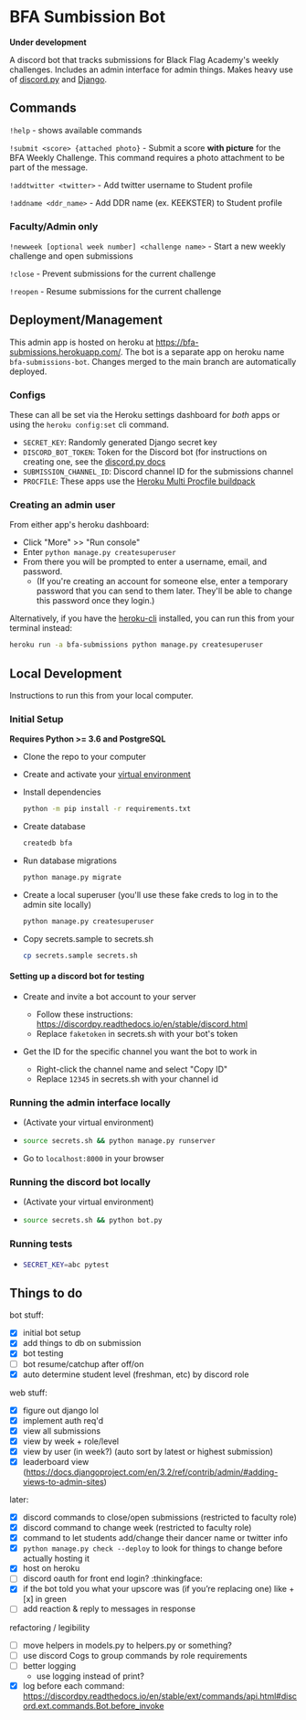 # BFA Sumbission Bot

**Under development**

A discord bot that tracks submissions for Black Flag Academy's weekly challenges. Includes an admin interface for admin things. Makes heavy use of [discord.py](https://discordpy.readthedocs.io/en/stable/index.html) and [Django](https://www.djangoproject.com/).

## Commands

`!help` - shows available commands

`!submit <score> {attached photo}` - Submit a score **with picture** for the BFA Weekly Challenge. This command requires a photo attachment to be part of the message.

`!addtwitter <twitter>` - Add twitter username to Student profile

`!addname <ddr_name>` - Add DDR name (ex. KEEKSTER) to Student profile

### Faculty/Admin only

`!newweek [optional week number] <challenge name>` - Start a new weekly challenge and open submissions

`!close` - Prevent submissions for the current challenge

`!reopen` - Resume submissions for the current challenge

## Deployment/Management

This admin app is hosted on heroku at https://bfa-submissions.herokuapp.com/.
The bot is a separate app on heroku name `bfa-submissions-bot`.
Changes merged to the main branch are automatically deployed.

### Configs

These can all be set via the Heroku settings dashboard for *both* apps or using the `heroku config:set` cli command.

- `SECRET_KEY`: Randomly generated Django secret key
- `DISCORD_BOT_TOKEN`: Token for the Discord bot (for instructions on creating one, see the [discord.py docs](https://discordpy.readthedocs.io/en/stable/discord.html)
- `SUBMISSION_CHANNEL_ID`: Discord channel ID for the submissions channel
- `PROCFILE`: These apps use the [Heroku Multi Procfile buildpack](https://elements.heroku.com/buildpacks/heroku/heroku-buildpack-multi-procfile)

### Creating an admin user

From either app's heroku dashboard:
- Click "More" >> "Run console"
- Enter `python manage.py createsuperuser`
- From there you will be prompted to enter a username, email, and password.
  - (If you're creating an account for someone else, enter a temporary password that you can send to them later. They'll be able to change this password once they login.)

Alternatively, if you have the [heroku-cli](https://devcenter.heroku.com/articles/heroku-cli) installed, you can run this from your terminal instead:
```sh
heroku run -a bfa-submissions python manage.py createsuperuser
```

## Local Development

Instructions to run this from your local computer.

### Initial Setup

**Requires Python >= 3.6 and PostgreSQL**

- Clone the repo to your computer

- Create and activate your [virtual environment](https://docs.python.org/3.9/tutorial/venv.html#creating-virtual-environments)

- Install dependencies
    ```sh
    python -m pip install -r requirements.txt
    ```

- Create database
    ```sh
    createdb bfa
    ```

- Run database migrations
    ```sh
    python manage.py migrate
    ```

- Create a local superuser (you'll use these fake creds to log in to the admin site locally)
    ```sh
    python manage.py createsuperuser
    ```

- Copy secrets.sample to secrets.sh
    ```sh
    cp secrets.sample secrets.sh
    ```

#### Setting up a discord bot for testing

- Create and invite a bot account to your server
    - Follow these instructions: https://discordpy.readthedocs.io/en/stable/discord.html
    - Replace `faketoken` in secrets.sh with your bot's token

- Get the ID for the specific channel you want the bot to work in
    - Right-click the channel name and select "Copy ID"
    - Replace `12345` in secrets.sh with your channel id

### Running the admin interface locally

- (Activate your virtual environment)
-
    ```sh
    source secrets.sh && python manage.py runserver
    ```
- Go to `localhost:8000` in your browser

### Running the discord bot locally

- (Activate your virtual environment)
-
    ```sh
    source secrets.sh && python bot.py
    ```

### Running tests

-
    ```sh
    SECRET_KEY=abc pytest
    ```

## Things to do

bot stuff:
- [x] initial bot setup
- [x] add things to db on submission
- [x] bot testing
- [ ] bot resume/catchup after off/on
- [x] auto determine student level (freshman, etc) by discord role

web stuff:
- [x] figure out django lol
- [x] implement auth req'd
- [x] view all submissions
- [x] view by week + role/level
- [x] view by user (in week?) (auto sort by latest or highest submission)
- [x] leaderboard view (https://docs.djangoproject.com/en/3.2/ref/contrib/admin/#adding-views-to-admin-sites)

later:
- [x] discord commands to close/open submissions (restricted to faculty role)
- [x] discord command to change week (restricted to faculty role)
- [x] command to let students add/change their dancer name or twitter info
- [x] `python manage.py check --deploy` to look for things to change before actually hosting it
- [x] host on heroku
- [ ] discord oauth for front end login? :thinkingface:
- [x] if the bot told you what your upscore was (if you’re replacing one) like +[x] in green
- [ ] add reaction & reply to messages in response

refactoring / legibility
- [ ] move helpers in models.py to helpers.py or something?
- [ ] use discord Cogs to group commands by role requirements
- [ ] better logging
  - use logging instead of print?
- [x] log before each command: https://discordpy.readthedocs.io/en/stable/ext/commands/api.html#discord.ext.commands.Bot.before_invoke
